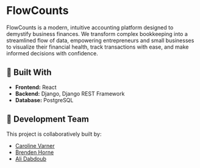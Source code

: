 # FlowCounts

FlowCounts is a modern, intuitive accounting platform designed to demystify business finances. We transform complex bookkeeping into a streamlined flow of data, empowering entrepreneurs and small businesses to visualize their financial health, track transactions with ease, and make informed decisions with confidence.

## 🚀 Built With

*   **Frontend:** React
*   **Backend:** Django, Django REST Framework
*   **Database:** PostgreSQL

## 👥 Development Team

This project is collaboratively built by:

*   [Caroline Varner](https://github.com/carolinevarner)
*   [Brenden Horne](https://github.com/BrendenHorne)
*   [Ali Dabdoub](https://github.com/alid03)
